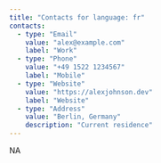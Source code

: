 ```yaml
---
title: "Contacts for language: fr"
contacts:
  - type: "Email"
    value: "alex@example.com"
    label: "Work"
  - type: "Phone"
    value: "+49 1522 1234567"
    label: "Mobile"
  - type: "Website"
    value: "https://alexjohnson.dev"
    label: "Website"
  - type: "Address"
    value: "Berlin, Germany"
    description: "Current residence"
---
```


NA
